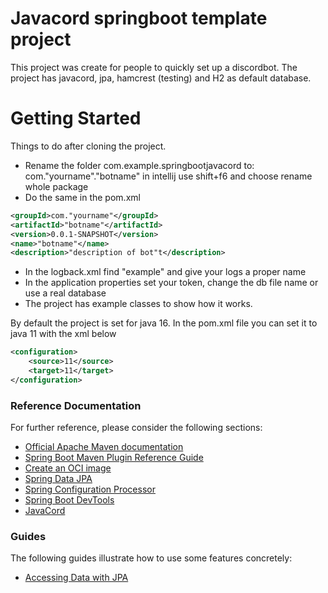 # Javacord springboot template project

This project was create for people to quickly set up a discordbot. The project has javacord, jpa, hamcrest (testing) and
H2 as default database.

# Getting Started

Things to do after cloning the project.

- Rename the folder com.example.springbootjavacord to: com."yourname"."botname" in intellij use shift+f6 and choose
  rename whole package
- Do the same in the pom.xml

```xml
<groupId>com."yourname"</groupId>
<artifactId>"botname"</artifactId>
<version>0.0.1-SNAPSHOT</version>
<name>"botname"</name>
<description>"description of bot"t</description>
```

- In the logback.xml find "example" and give your logs a proper name
- In the application properties set your token, change the db file name or use a real database
- The project has example classes to show how it works.

By default the project is set for java 16. In the pom.xml file you can set it to java 11 with the xml below

```xml
<configuration>
    <source>11</source>
    <target>11</target>
</configuration>
```

### Reference Documentation

For further reference, please consider the following sections:

* [Official Apache Maven documentation](https://maven.apache.org/guides/index.html)
* [Spring Boot Maven Plugin Reference Guide](https://docs.spring.io/spring-boot/docs/2.5.1/maven-plugin/reference/html/)
* [Create an OCI image](https://docs.spring.io/spring-boot/docs/2.5.1/maven-plugin/reference/html/#build-image)
* [Spring Data JPA](https://docs.spring.io/spring-boot/docs/2.5.1/reference/htmlsingle/#boot-features-jpa-and-spring-data)
* [Spring Configuration Processor](https://docs.spring.io/spring-boot/docs/2.5.1/reference/htmlsingle/#configuration-metadata-annotation-processor)
* [Spring Boot DevTools](https://docs.spring.io/spring-boot/docs/2.5.1/reference/htmlsingle/#using-boot-devtools)
* [JavaCord](https://github.com/Javacord/Javacord)

### Guides

The following guides illustrate how to use some features concretely:

* [Accessing Data with JPA](https://spring.io/guides/gs/accessing-data-jpa/)

